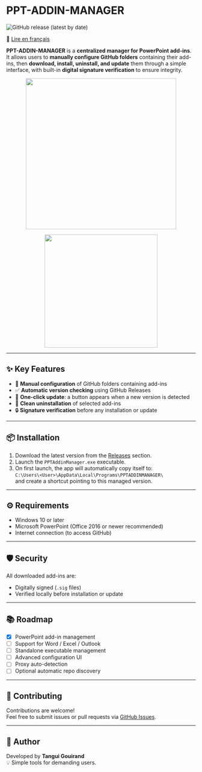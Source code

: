 # PPT-ADDIN-MANAGER

![GitHub release (latest by date)](https://img.shields.io/github/v/release/Tangui-Gouirand/PPT-ADDIN-MANAGER?label=version&color=blue)

📘 [Lire en français](README.md)

**PPT-ADDIN-MANAGER** is a **centralized manager for PowerPoint add-ins**.  
It allows users to **manually configure GitHub folders** containing their add-ins, then **download, install, uninstall, and update** them through a simple interface, with built-in **digital signature verification** to ensure integrity.

<p align="center">
  <img src="https://github.com/user-attachments/assets/a3ba853d-008e-47cc-b695-501a1d8b6d66" width="400"/>
</p>

<p align="center">
  <img src="https://github.com/user-attachments/assets/ece29652-88d0-4f90-b475-a3fd01bd7ff9" width="300"/>
</p>

---

## ✨ Key Features

- 📁 **Manual configuration** of GitHub folders containing add-ins
- ✅ **Automatic version checking** using GitHub Releases
- 🔘 **One-click update**: a button appears when a new version is detected
- 🧹 **Clean uninstallation** of selected add-ins
- 🔒 **Signature verification** before any installation or update

---

## 📦 Installation

1. Download the latest version from the [Releases](https://github.com/Tangui-Gouirand/PPT-ADDIN-MANAGER/releases) section.
2. Launch the `PPTAddinManager.exe` executable.
3. On first launch, the app will automatically copy itself to:  
   `C:\Users\<User>\AppData\Local\Programs\PPTADDINMANAGER\`  
   and create a shortcut pointing to this managed version.

---

## ⚙️ Requirements

- Windows 10 or later
- Microsoft PowerPoint (Office 2016 or newer recommended)
- Internet connection (to access GitHub)

---

## 🛡️ Security

All downloaded add-ins are:
- Digitally signed (`.sig` files)
- Verified locally before installation or update

---

## 📚 Roadmap

- [x] PowerPoint add-in management
- [ ] Support for Word / Excel / Outlook
- [ ] Standalone executable management
- [ ] Advanced configuration UI
- [ ] Proxy auto-detection
- [ ] Optional automatic repo discovery

---

## 🤝 Contributing

Contributions are welcome!  
Feel free to submit issues or pull requests via [GitHub Issues](https://github.com/Tangui-Gouirand/PPT-ADDIN-MANAGER/issues).

---

## 👤 Author

Developed by **Tangui Gouirand**  
💡 Simple tools for demanding users.
